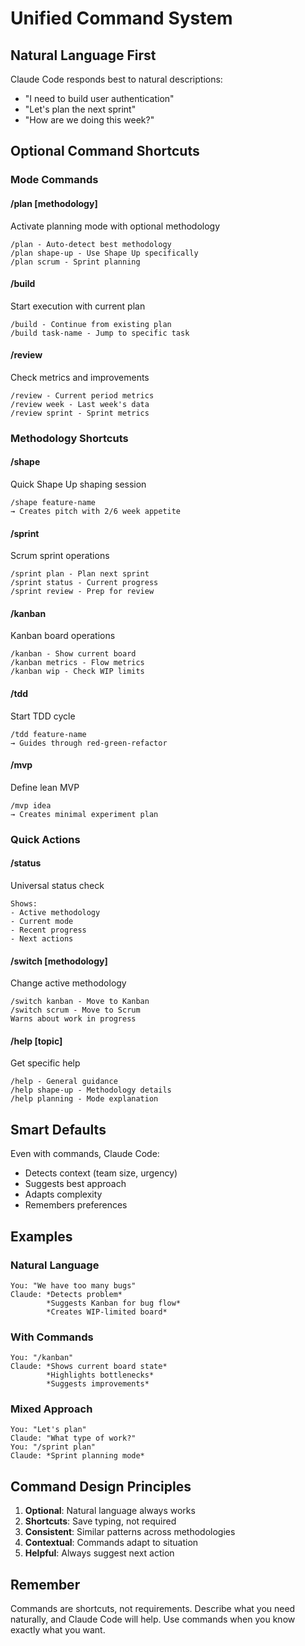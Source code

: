 # Unified Command System

## Natural Language First

Claude Code responds best to natural descriptions:

- "I need to build user authentication"
- "Let's plan the next sprint"
- "How are we doing this week?"

## Optional Command Shortcuts

### Mode Commands

#### /plan [methodology]

Activate planning mode with optional methodology

```
/plan - Auto-detect best methodology
/plan shape-up - Use Shape Up specifically
/plan scrum - Sprint planning
```

#### /build

Start execution with current plan

```
/build - Continue from existing plan
/build task-name - Jump to specific task
```

#### /review

Check metrics and improvements

```
/review - Current period metrics
/review week - Last week's data
/review sprint - Sprint metrics
```

### Methodology Shortcuts

#### /shape

Quick Shape Up shaping session

```
/shape feature-name
→ Creates pitch with 2/6 week appetite
```

#### /sprint

Scrum sprint operations

```
/sprint plan - Plan next sprint
/sprint status - Current progress
/sprint review - Prep for review
```

#### /kanban

Kanban board operations

```
/kanban - Show current board
/kanban metrics - Flow metrics
/kanban wip - Check WIP limits
```

#### /tdd

Start TDD cycle

```
/tdd feature-name
→ Guides through red-green-refactor
```

#### /mvp

Define lean MVP

```
/mvp idea
→ Creates minimal experiment plan
```

### Quick Actions

#### /status

Universal status check

```
Shows:
- Active methodology
- Current mode
- Recent progress
- Next actions
```

#### /switch [methodology]

Change active methodology

```
/switch kanban - Move to Kanban
/switch scrum - Move to Scrum
Warns about work in progress
```

#### /help [topic]

Get specific help

```
/help - General guidance
/help shape-up - Methodology details
/help planning - Mode explanation
```

## Smart Defaults

Even with commands, Claude Code:

- Detects context (team size, urgency)
- Suggests best approach
- Adapts complexity
- Remembers preferences

## Examples

### Natural Language

```
You: "We have too many bugs"
Claude: *Detects problem* 
        *Suggests Kanban for bug flow*
        *Creates WIP-limited board*
```

### With Commands

```
You: "/kanban"
Claude: *Shows current board state*
        *Highlights bottlenecks*
        *Suggests improvements*
```

### Mixed Approach

```
You: "Let's plan" 
Claude: "What type of work?"
You: "/sprint plan"
Claude: *Sprint planning mode*
```

## Command Design Principles

1. **Optional**: Natural language always works
2. **Shortcuts**: Save typing, not required
3. **Consistent**: Similar patterns across methodologies
4. **Contextual**: Commands adapt to situation
5. **Helpful**: Always suggest next action

## Remember

Commands are shortcuts, not requirements. Describe what you need naturally, and
Claude Code will help. Use commands when you know exactly what you want.
